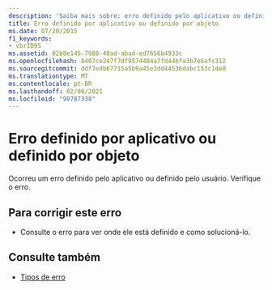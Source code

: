```yaml
---
description: 'Saiba mais sobre: erro definido pelo aplicativo ou definido pelo objeto'
title: Erro definido por aplicativo ou definido por objeto
ms.date: 07/20/2015
f1_keywords:
- vbrID95
ms.assetid: 02b8e145-7988-48ad-abad-ed7656b4933c
ms.openlocfilehash: 8407ce247f7df9574484a7fd44bfa3b7e6afc312
ms.sourcegitcommit: ddf7edb67715a5b9a45e3dd44536dabc153c1de0
ms.translationtype: MT
ms.contentlocale: pt-BR
ms.lasthandoff: 02/06/2021
ms.locfileid: "99787338"
---
```

# <a name="application-defined-or-object-defined-error"></a>Erro definido por aplicativo ou definido por objeto

Ocorreu um erro definido pelo aplicativo ou definido pelo usuário. Verifique o erro.  
  
## <a name="to-correct-this-error"></a>Para corrigir este erro  
  
- Consulte o erro para ver onde ele está definido e como solucioná-lo.  
  
## <a name="see-also"></a>Consulte também

- [Tipos de erro](../programming-guide/language-features/error-types.md)
